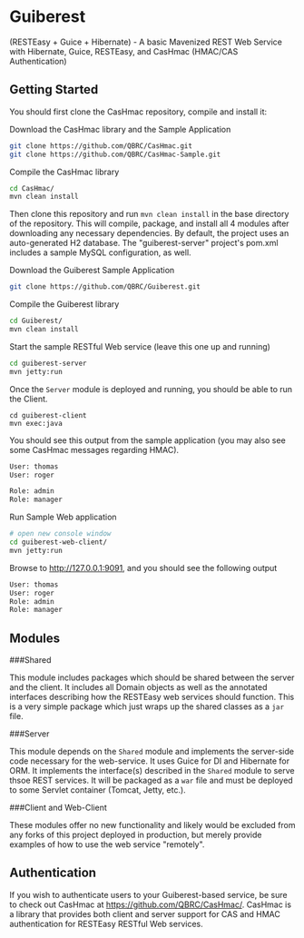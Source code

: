 Guiberest
============

(RESTEasy + Guice + Hibernate) - A basic Mavenized REST Web Service with Hibernate, Guice, RESTEasy, and CasHmac (HMAC/CAS Authentication)

Getting Started
---------------

You should first clone the CasHmac repository, compile and install it:

Download the CasHmac library and the Sample Application
```bash
git clone https://github.com/QBRC/CasHmac.git
git clone https://github.com/QBRC/CasHmac-Sample.git
```

Compile the CasHmac library
```bash
cd CasHmac/
mvn clean install  
```

Then clone this repository and run `mvn clean install` in the base directory of the repository. This will compile, package, and install all 4 modules after downloading any necessary dependencies.
By default, the project uses an auto-generated H2 database.  The "guiberest-server" project's pom.xml includes a sample MySQL configuration, as well.

Download the Guiberest Sample Application
```bash
git clone https://github.com/QBRC/Guiberest.git
```

Compile the Guiberest library
```bash
cd Guiberest/
mvn clean install  
```

Start the sample RESTful Web service (leave this one up and running)
```bash
cd guiberest-server
mvn jetty:run
```

Once the `Server` module is deployed and running, you should be able to run the Client.

```
cd guiberest-client
mvn exec:java
```

You should see this output from the sample application (you may also see some CasHmac messages regarding HMAC).
```bash
User: thomas
User: roger

Role: admin
Role: manager
```

Run Sample Web application
```bash
# open new console window
cd guiberest-web-client/
mvn jetty:run
```

Browse to http://127.0.0.1:9091, and you should see the following output
```bash
User: thomas
User: roger
Role: admin
Role: manager
```

Modules
-------

###Shared

This module includes packages which should be shared between the server and the client. It includes all Domain objects as well as the annotated interfaces describing how the RESTEasy web services should function. This is a very simple package which just wraps up the shared classes as a `jar` file.

###Server

This module depends on the `Shared` module and implements the server-side code necessary for the web-service. It uses Guice for DI and Hibernate for ORM. It implements the interface(s) described in the `Shared` module to serve thsoe REST services. It will be packaged as a `war` file and must be deployed to some Servlet container (Tomcat, Jetty, etc.).

###Client and Web-Client

These modules offer no new functionality and likely would be excluded from any forks of this project deployed in production, but merely provide examples of how to use the web service "remotely".

Authentication
--------------

If you wish to authenticate users to your Guiberest-based service, be sure to check out CasHmac at https://github.com/QBRC/CasHmac/.  CasHmac is a library that provides both client and server support for CAS and HMAC authentication for RESTEasy RESTful Web services.

